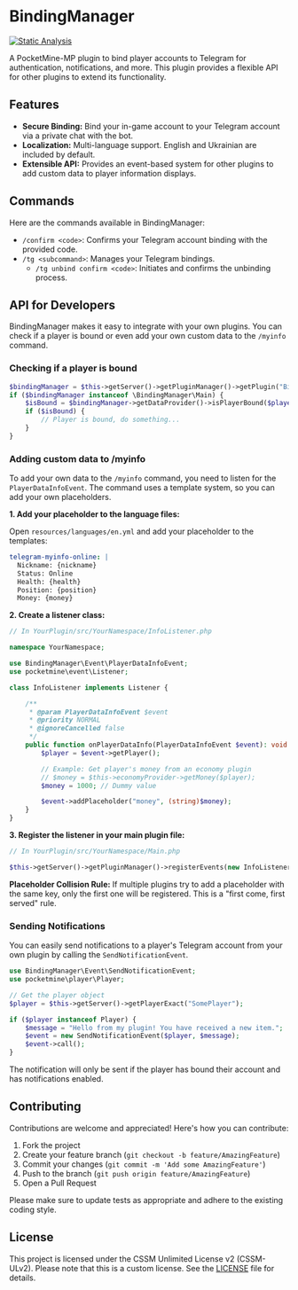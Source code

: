 # BindingManager

[![Static Analysis](https://img.shields.io/github/actions/workflow/status/newlandpe/BindingManager/php_checks.yml?label=PHPStan&logo=github)](https://github.com/newlandpe/BindingManager/actions/workflows/php_checks.yml)

A PocketMine-MP plugin to bind player accounts to Telegram for authentication, notifications, and more. This plugin provides a flexible API for other plugins to extend its functionality.

## Features

- **Secure Binding:** Bind your in-game account to your Telegram account via a private chat with the bot.
- **Localization:** Multi-language support. English and Ukrainian are included by default.
- **Extensible API:** Provides an event-based system for other plugins to add custom data to player information displays.

## Commands

Here are the commands available in BindingManager:

- `/confirm <code>`: Confirms your Telegram account binding with the provided code.
- `/tg <subcommand>`: Manages your Telegram bindings.
  - `/tg unbind confirm <code>`: Initiates and confirms the unbinding process.

## API for Developers

BindingManager makes it easy to integrate with your own plugins. You can check if a player is bound or even add your own custom data to the `/myinfo` command.

### Checking if a player is bound

```php
$bindingManager = $this->getServer()->getPluginManager()->getPlugin("BindingManager");
if ($bindingManager instanceof \BindingManager\Main) {
    $isBound = $bindingManager->getDataProvider()->isPlayerBound($player->getName());
    if ($isBound) {
        // Player is bound, do something...
    }
}
```

### Adding custom data to /myinfo

To add your own data to the `/myinfo` command, you need to listen for the `PlayerDataInfoEvent`. The command uses a template system, so you can add your own placeholders.

**1. Add your placeholder to the language files:**

Open `resources/languages/en.yml` and add your placeholder to the templates:

```yaml
telegram-myinfo-online: |
  Nickname: {nickname}
  Status: Online
  Health: {health}
  Position: {position}
  Money: {money}
```

**2. Create a listener class:**

```php
// In YourPlugin/src/YourNamespace/InfoListener.php

namespace YourNamespace;

use BindingManager\Event\PlayerDataInfoEvent;
use pocketmine\event\Listener;

class InfoListener implements Listener {

    /**
     * @param PlayerDataInfoEvent $event
     * @priority NORMAL
     * @ignoreCancelled false
     */
    public function onPlayerDataInfo(PlayerDataInfoEvent $event): void {
        $player = $event->getPlayer();

        // Example: Get player's money from an economy plugin
        // $money = $this->economyProvider->getMoney($player);
        $money = 1000; // Dummy value

        $event->addPlaceholder("money", (string)$money);
    }
}
```

**3. Register the listener in your main plugin file:**

```php
// In YourPlugin/src/YourNamespace/Main.php

$this->getServer()->getPluginManager()->registerEvents(new InfoListener(), $this);
```

**Placeholder Collision Rule:** If multiple plugins try to add a placeholder with the same key, only the first one will be registered. This is a "first come, first served" rule.

### Sending Notifications

You can easily send notifications to a player's Telegram account from your own plugin by calling the `SendNotificationEvent`.

```php
use BindingManager\Event\SendNotificationEvent;
use pocketmine\player\Player;

// Get the player object
$player = $this->getServer()->getPlayerExact("SomePlayer");

if ($player instanceof Player) {
    $message = "Hello from my plugin! You have received a new item.";
    $event = new SendNotificationEvent($player, $message);
    $event->call();
}
```

The notification will only be sent if the player has bound their account and has notifications enabled.

## Contributing

Contributions are welcome and appreciated! Here's how you can contribute:

1. Fork the project
2. Create your feature branch (`git checkout -b feature/AmazingFeature`)
3. Commit your changes (`git commit -m 'Add some AmazingFeature'`)
4. Push to the branch (`git push origin feature/AmazingFeature`)
5. Open a Pull Request

Please make sure to update tests as appropriate and adhere to the existing coding style.

## License

This project is licensed under the CSSM Unlimited License v2 (CSSM-ULv2). Please note that this is a custom license. See the [LICENSE](LICENSE) file for details.
